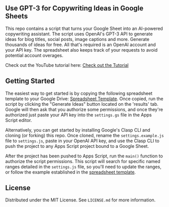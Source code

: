 <!-- DESCRIPTION -->
## Use GPT-3 for Copywriting Ideas in Google Sheets

This repo contains a script that turns your Google Sheet into an AI-powered copywriting assistant. The script uses OpenAI's GPT-3 API to generate ideas for blog titles, social posts, image captions and more. Generate thousands of ideas for free. All that's required is an OpenAI account and your API key. The spreadsheet also keeps track of your requests to avoid potential account overages.

Check out the YouTube tutorial here: [Check out the Tutorial](https://youtu.be/aq-lkhG5Zpw)

## Getting Started

The easiest way to get started is by copying the following spreadsheet template to your Google Drive: [Spreadsheet Template](https://docs.google.com/spreadsheets/d/1LnOjc6wBexIrLe3LPPCKFbRgpptPLpjNQBVOqZDA-30/edit?usp=sharing). Once copied, run the script by clicking the "Generate Ideas" button located on the 'results' tab. Google will then ask that you authorize some permissions, and once they're authorized just paste your API key into the `settings.gs` file in the Apps Script editor.

Alternatively, you can get started by installing Google's Clasp CLI and cloning (or forking) this repo. Once cloned, rename the `settings.example.js` file to `settings.js`, paste in your OpenAI API key, and use the Clasp CLI to push the project to any Apps Script project bound to a Google Sheet.

After the project has been pushed to Apps Script, run the `main()` function to authorize the script permissions. This script will search for specific named ranges detailed in the `settings.js` file, so you'll need to update the ranges, or follow the example established in the [spreadsheet template](https://docs.google.com/spreadsheets/d/1LnOjc6wBexIrLe3LPPCKFbRgpptPLpjNQBVOqZDA-30/edit?usp=sharing).

<!-- LICENSE -->
## License

Distributed under the MIT License. See `LICENSE.md` for more information.